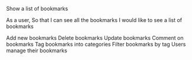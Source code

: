 Show a list of bookmarks

As a user,
So that I can see all the bookmarks
I would like to see a list of bookmarks


Add new bookmarks
Delete bookmarks
Update bookmarks
Comment on bookmarks
Tag bookmarks into categories
Filter bookmarks by tag
Users manage their bookmarks
